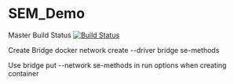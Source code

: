 # SEM_Demo
Master Build Status [![Build Status](https://travis-ci.com/Kevin-Sim/SEM_Demo.svg?branch=master)](https://travis-ci.com/Kevin-Sim/SEM_Demo)


Create Bridge
docker network create --driver bridge se-methods

Use bridge put --network se-methods in run options when creating container
